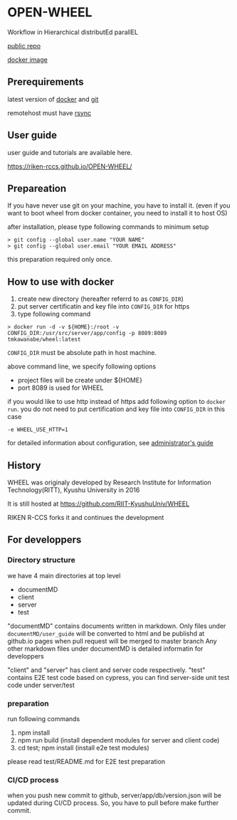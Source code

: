 # OPEN-WHEEL
Workflow in Hierarchical distributEd parallEL

[public repo](https://github.com/RIKEN-RCCS/OPEN-WHEEL)

[docker image](https://hub.docker.com/r/tmkawanabe/wheel)

## Prerequirements
latest version of [docker](https://www.docker.com/) and [git](https://git-scm.com/)

remotehost must have [rsync](https://rsync.samba.org/)

## User guide
user guide and tutorials are available here.

https://riken-rccs.github.io/OPEN-WHEEL/

## Prepareation
If you have never use git on your machine, you have to install it.
(even if you want to boot wheel from docker container, you need to install it to host OS)

after installation, please type following commands to minimum setup

```
> git config --global user.name "YOUR NAME"
> git config --global user.email "YOUR EMAIL ADDRESS"
```

this preparation required only once.

## How to use with docker
1. create new directory (hereafter referrd to as `CONFIG_DIR`)
2. put server certificatin and key file into `CONFIG_DIR` for https
3. type following command

```
> docker run -d -v ${HOME}:/root -v CONFIG_DIR:/usr/src/server/app/config -p 8089:8089 tmkawanabe/wheel:latest
```

`CONFIG_DIR` must be absolute path in host machine.

above command line, we specify following options

- project files will be create under ${HOME}
- port 8089 is used for WHEEL

if you would like to use http instead of https add following option to `docker run`.
you do not need to put certification and key file into `CONFIG_DIR` in this case

```
-e WHEEL_USE_HTTP=1
```

for detailed information about configuration, see [administrator's guide](./documentMD/AdminGuide.md)

## History
WHEEL was originaly developed by Research Institute for Information Technology(RITT), Kyushu University in 2016

It is still hosted at https://github.com/RIIT-KyushuUniv/WHEEL

RIKEN R-CCS forks it and continues the development


## For developpers
### Directory structure
we have 4 main directories at top level

- documentMD
- client
- server
- test

"documentMD" contains documents written in markdown.
Only files under `documentMD/user_guide` will be converted to html and be publishd at github.io pages
when pull request will be merged to master branch
Any other markdown files under documentMD is detailed informatin for developpers

"client" and "server" has client and server code respectively.
"test" contains E2E test code based on cypress, you can find server-side unit test code under server/test

### preparation
run following commands
1. npm install
2. npm run build (install dependent modules for server and client code)
3. cd test; npm install (install e2e test modules)

please read test/README.md for E2E test preparation


### CI/CD process
when you push new commit to github, server/app/db/version.json will be updated during CI/CD process.
So, you have to pull before make further commit.
